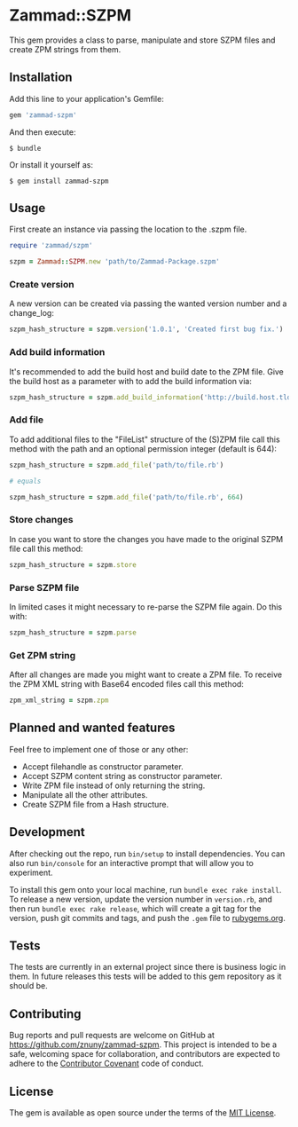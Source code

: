 # Zammad::SZPM

This gem provides a class to parse, manipulate and store SZPM files and create ZPM strings from them.

## Installation

Add this line to your application's Gemfile:

```ruby
gem 'zammad-szpm'
```

And then execute:

    $ bundle

Or install it yourself as:

    $ gem install zammad-szpm

## Usage

First create an instance via passing the location to the .szpm file.

```ruby
require 'zammad/szpm'

szpm = Zammad::SZPM.new 'path/to/Zammad-Package.szpm'
```

### Create version

A new version can be created via passing the wanted version number and a change_log:

```ruby
szpm_hash_structure = szpm.version('1.0.1', 'Created first bug fix.')
```

### Add build information

It's recommended to add the build host and build date to the ZPM file. Give the build host as a parameter with to add the build information via:

```ruby
szpm_hash_structure = szpm.add_build_information('http://build.host.tld')
```

### Add file

To add additional files to the "FileList" structure of the (S)ZPM file call this method with the path and an optional permission integer (default is 644):

```ruby
szpm_hash_structure = szpm.add_file('path/to/file.rb')

# equals

szpm_hash_structure = szpm.add_file('path/to/file.rb', 664)
```

### Store changes

In case you want to store the changes you have made to the original SZPM file call this method:

```ruby
szpm_hash_structure = szpm.store
```

### Parse SZPM file

In limited cases it might necessary to re-parse the SZPM file again. Do this with:

```ruby
szpm_hash_structure = szpm.parse
```

### Get ZPM string

After all changes are made you might want to create a ZPM file. To receive the ZPM XML string with Base64 encoded files call this method:

```ruby
zpm_xml_string = szpm.zpm
```

## Planned and wanted features

Feel free to implement one of those or any other:

* Accept filehandle as constructor parameter.
* Accept SZPM content string as constructor parameter.
* Write ZPM file instead of only returning the string.
* Manipulate all the other attributes.
* Create SZPM file from a Hash structure.

## Development

After checking out the repo, run `bin/setup` to install dependencies. You can also run `bin/console` for an interactive prompt that will allow you to experiment.

To install this gem onto your local machine, run `bundle exec rake install`. To release a new version, update the version number in `version.rb`, and then run `bundle exec rake release`, which will create a git tag for the version, push git commits and tags, and push the `.gem` file to [rubygems.org](https://rubygems.org).

## Tests

The tests are currently in an external project since there is business logic in them. In future releases this tests will be added to this gem repository as it should be.

## Contributing

Bug reports and pull requests are welcome on GitHub at https://github.com/znuny/zammad-szpm. This project is intended to be a safe, welcoming space for collaboration, and contributors are expected to adhere to the [Contributor Covenant](http://contributor-covenant.org) code of conduct.

## License

The gem is available as open source under the terms of the [MIT License](http://opensource.org/licenses/MIT).

